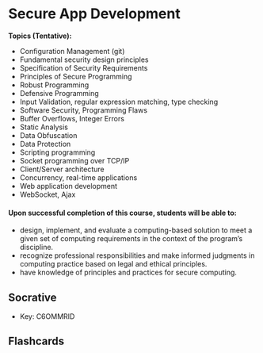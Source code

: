 # Secure App Development

**Topics \(Tentative\):**

* Configuration Management \(git\)
* Fundamental security design principles
* Specification of Security Requirements
* Principles of Secure Programming
* Robust Programming
* Defensive Programming
* Input Validation, regular expression matching, type checking
* Software Security, Programming Flaws
* Buffer Overflows, Integer Errors
* Static Analysis
* Data Obfuscation
* Data Protection
* Scripting programming
* Socket programming over TCP/IP
* Client/Server architecture
* Concurrency, real-time applications
* Web application development
* WebSocket, Ajax

#### **Upon successful completion of this course, students will be able to:**

* design, implement, and evaluate a computing-based solution to meet a given set of computing requirements in the context of the program’s discipline.
* recognize professional responsibilities and make informed judgments in computing practice based on legal and ethical principles.
* have knowledge of principles and practices for secure computing.

## Socrative

* Key: C6OMMRID

## Flashcards

```text

```



